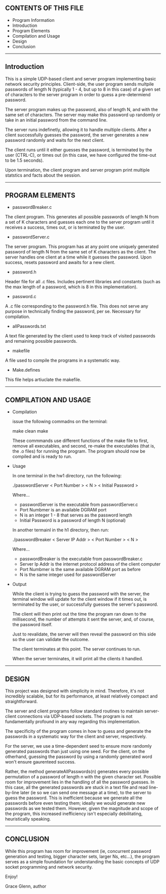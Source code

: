 
CONTENTS OF THIS FILE
-------------------------------------------------------------------------------
* Program Information
* Introduction
* Program Elements
* Compilation and Usage
* Design
* Conclusion

-------------------------------------------------------------------------------
 Introduction
-------------------------------------------------------------------------------

This is a simple UDP-based client and server program implementing basic network security principles. Client-side, the user program sends multpile passwords of length N (typically 1 - 4, but up to 8 in this case) of a given set of characters to the server program in order to guess a pre-determiend password. 

The server program makes up the password, also of length N, and with the same set of characters. The server may make this password up randomly or take in an initial password from the command line.

The server runs indefinetly, allowing it to handle multiple clients. After a client successfully guesses the password, the server generates a new password randomly and waits for the next client.

The client runs until it either guesses the password, is terminated by the user (CTRL-C), or times out (in this case, we have configured the time-out to be 1.5 seconds).

Upon termination, the client program and server program print multiple statstics and facts about the session.

-------------------------------------------------------------------------------
 PROGRAM ELEMENTS
-------------------------------------------------------------------------------
 * passwordBreaker.c

 The client program. This generates all possible passwords of length N from a set of K characters and guesses each one to the server program until it receives a success, times out, or is terminated by the user.

 * passwordServer.c

  The server program. This program has at any point one uniquely generated password of length N from the same set of K characters as the client. The server handles one client at a time while it guesses the password. Upon success, resets password and awaits for a new client.

 * password.h

  Header file for all .c files. Includes pertinent libraries and constants (such as the max length of a password, which is 8 in this implementation).

 * password.c

  A .c file corresponding to the password.h file. This does not serve any purpose in technically finding the password, per se. Necessary for compilation.

 * allPasswords.txt

  A text file generated by the client used to keep track of visited passwords and remaining possible passwords.

 * makefile

  A file used to compile the programs in a systematic way.

 * Make.defines

  This file helps artiuclate the makefile.

-------------------------------------------------------------------------------
 COMPILATION AND USAGE
-------------------------------------------------------------------------------

* Compilation

	issue the following commadns on the terminal:

	make clean
	make

	These commmands use different functions of the make file to first, remove all executables, and second, re-make the executables (that is, the .o files) for running the program. The program should now be compiled and is ready to run.

* Usage

	In one terminal in the hw1 directory, run the following:

	./passwordServer < Port Number > < N > < Initial Password >

	Where...

	* passwordServer is the executable from passwordServer.c
	* Port Numbmer is an available DGRAM port
	* N is an integer 1 - 8 that serves as the password length
	* Initial Password is a password of length N (optional)

	In another termainl in the h1 directory, then run:

	./passwordBreaker < Server IP Addr > < Port Number > < N >

    Where...

	* passwordBreaker is the executable from passwordBreaker.c
	* Server Ip Addr is the internet protocol address of the client computer
	* Port Numbmer is the same available DGRAM port as before
	* N is the same integer used for passwordServer


* Output

	While the client is trying to guess the password with the server, the terminal window will update for the client window if it times out, is terminated by the user, or successfully guesses the server's password. 

	The client will then print out the time the program ran down to the millisecond, the number of attempts it sent the server, and, of course, the password itself.

	Just to revalidate, the server will then reveal the password on this side so the user can validate the outcome. 

	The client terminates at this point. The server continues to run.

	When the server terminates, it will print all the clients it handled.

-------------------------------------------------------------------------------
 DESIGN
-------------------------------------------------------------------------------

This project was designed with simplicity in mind. Therefore, it's not incredibly scalable, but for its performance, at least relatively compact and straightforward.

The server and client programs follow standard routines to maintain server-client connections via UDP-based sockets. The program is not fundamentally profound in any way regarding this implementation.

The specificity of the program comes in how to guess and generate the passwords in a systematic way for the client and server, respectively.

For the server, we use a time-dependent seed to ensure more randomly generated passwords than just using one seed. For the client, on the otherhand, guessing the password by using a randomly generated word won't ensure gaurenteed success.

 Rather, the method generateAllPasswords(n) generates every possible permutation of a password of length n with the given character set. Possible room for improvement lies in the handling of all the password guesses. In this case, all the generated passwords are stuck in a text file and read line-by-line later (ie so we can send one message at a time), to the server to guess the password. This is inefficient because we generate all the passwords before even testing them; ideally we would generate new passwords as we tested them. However, given the magnitude and scope of the program, this increased inefficiency isn't especially debilitating, heuristically speaking.

-------------------------------------------------------------------------------
 CONCLUSION
-------------------------------------------------------------------------------

 While this program has room for improvement (ie, concurrent password generation and testing, bigger character sets, larger Ns, etc...), the program serves as a simple foundation for understanding the basic concepts of UDP socket programming and network security.

 Enjoy!

 Grace Glenn, author
